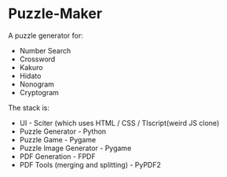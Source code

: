 # Puzzle-Maker

A puzzle generator for:
 - Number Search
 - Crossword
 - Kakuro
 - Hidato
 - Nonogram
 - Cryptogram
 
 The stack is:
  - UI - Sciter (which uses HTML / CSS / TIscript(weird JS clone)
  - Puzzle Generator - Python
  - Puzzle Game - Pygame
  - Puzzle Image Generator - Pygame
  - PDF Generation - FPDF
  - PDF Tools (merging and splitting) - PyPDF2
